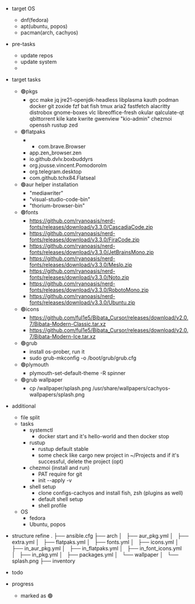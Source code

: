 - target OS
    - dnf(fedora)
    - apt(ubuntu, popos)
    - pacman(arch, cachyos)


- pre-tasks
    - update repos
    - update system
    - 
- target tasks
    - 🟢pkgs
        - gcc make jq jre21-openjdk-headless
        libplasma kauth podman docker git zoxide fzf bat fish
        tmux aria2 fastfetch alacritty distrobox gnome-boxes
        vlc libreoffice-fresh okular qalculate-qt qbittorrent
        kile kate kwrite gwenview
        "kio-admin" chezmoi openssh rustup zed
    - 🟢flatpaks
        - - com.brave.Browser
        - app.zen_browser.zen
        - io.github.dvlv.boxbuddyrs
        - org.jousse.vincent.Pomodorolm
        - org.telegram.desktop
        - com.github.tchx84.Flatseal
    - 🟢aur helper installation
        - "mediawriter"
        - "visual-studio-code-bin"
        - "thorium-browser-bin"
    - 🟢fonts
        - https://github.com/ryanoasis/nerd-fonts/releases/download/v3.3.0/CascadiaCode.zip
        - https://github.com/ryanoasis/nerd-fonts/releases/download/v3.3.0/FiraCode.zip
        - https://github.com/ryanoasis/nerd-fonts/releases/download/v3.3.0/JetBrainsMono.zip
        - https://github.com/ryanoasis/nerd-fonts/releases/download/v3.3.0/Meslo.zip
        - https://github.com/ryanoasis/nerd-fonts/releases/download/v3.3.0/Noto.zip
        - https://github.com/ryanoasis/nerd-fonts/releases/download/v3.3.0/RobotoMono.zip
        - https://github.com/ryanoasis/nerd-fonts/releases/download/v3.3.0/Ubuntu.zip
    - 🟢icons
        - https://github.com/ful1e5/Bibata_Cursor/releases/download/v2.0.7/Bibata-Modern-Classic.tar.xz
        - https://github.com/ful1e5/Bibata_Cursor/releases/download/v2.0.7/Bibata-Modern-Ice.tar.xz
    - 🟢grub
        - install os-prober, run it
        - sudo grub-mkconfig -o /boot/grub/grub.cfg
    - 🟢plymouth
        - plymouth-set-default-theme -R spinner
    - 🟢grub wallpaper
        - cp /wallpaper/splash.png /usr/share/wallpapers/cachyos-wallpapers/splash.png

- additional
    - file split
    - tasks
        - systemctl
            - docker start and it's hello-world and then docker stop
        - rustup
            - rustup default stable
            - some check like cargo new project in ~/Projects and if it's successful, delete the project (opt)
        - chezmoi (install and run)
            - PAT require for git
            - init --apply -v
        - shell setup
            - clone configs-cachyos and install fish, zsh (plugins as well)
            - default shell setup
            - shell profile
    - OS
        - fedora
        - Ubuntu, popos
        
- structure refine
.
├── ansible.cfg
├── arch
│   ├── aur_pkg.yml
│   ├── extra.yml
│   ├── flatpaks.yml
│   ├── fonts.yml
│   ├── icons.yml
│   ├── in_aur_pkg.yml
│   ├── in_flatpaks.yml
│   ├── in_font_icons.yml
│   ├── in_pkg.yml
│   ├── packages.yml
│   └── wallpaper
│       └── splash.png
├── inventory

- todo
    
- progress
    - marked as 🟢
